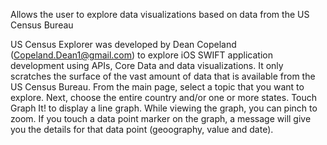 Allows the user to explore data visualizations based on data from the US Census Bureau

US Census Explorer was developed by Dean Copeland (Copeland.Dean1@gmail.com) to explore iOS SWIFT application development using APIs, Core Data and data visualizations. It only scratches the surface of the vast amount of data that is available from the US Census Bureau. From the main page, select a topic that you want to explore. Next, choose the entire country and/or one or more states. Touch Graph It! to display a line graph. While viewing the graph, you can pinch to zoom. If you touch a data point marker on the graph, a message will give you the details for that data point (geoography, value and date).
